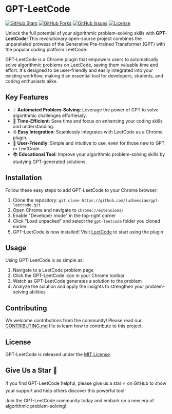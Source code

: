 # GPT-LeetCode

[![GitHub Stars](https://img.shields.io/github/stars/luzhenqian/gpt-leetcode.svg?style=social)](https://github.com/luzhenqian/gpt-leetcode)
[![GitHub Forks](https://img.shields.io/github/forks/luzhenqian/gpt-leetcode.svg?style=social)](https://github.com/luzhenqian/gpt-leetcode)
[![GitHub Issues](https://img.shields.io/github/issues/luzhenqian/gpt-leetcode.svg)](https://github.com/luzhenqian/gpt-leetcode/issues)
[![License](https://img.shields.io/github/license/luzhenqian/gpt-leetcode.svg)](https://github.com/luzhenqian/gpt-leetcode)

Unlock the full potential of your algorithmic problem-solving skills with **GPT-LeetCode**! This revolutionary open-source project combines the unparalleled prowess of the Generative Pre-trained Transformer (GPT) with the popular coding platform LeetCode.

GPT-LeetCode is a Chrome plugin that empowers users to automatically solve algorithmic problems on LeetCode, saving them valuable time and effort. It's designed to be user-friendly and easily integrated into your existing workflow, making it an essential tool for developers, students, and coding enthusiasts alike.

## Key Features

- 💡 **Automated Problem-Solving**: Leverage the power of GPT to solve algorithmic challenges effortlessly.
- 🚀 **Time-Efficient**: Save time and focus on enhancing your coding skills and understanding.
- 🌐 **Easy Integration**: Seamlessly integrates with LeetCode as a Chrome plugin.
- 🔧 **User-Friendly**: Simple and intuitive to use, even for those new to GPT or LeetCode.
- 📚 **Educational Tool**: Improve your algorithmic problem-solving skills by studying GPT-generated solutions.

## Installation

Follow these easy steps to add GPT-LeetCode to your Chrome browser:

1. Clone the repository: `git clone https://github.com/luzhenqian/gpt-leetcode.git`
2. Open Chrome and navigate to `chrome://extensions/`
3. Enable "Developer mode" in the top-right corner
4. Click "Load unpacked" and select the `gpt-leetcode` folder you cloned earlier
5. GPT-LeetCode is now installed! Visit [LeetCode](https://leetcode.com/) to start using the plugin

## Usage

Using GPT-LeetCode is as simple as:

1. Navigate to a LeetCode problem page
2. Click the GPT-LeetCode icon in your Chrome toolbar
3. Watch as GPT-LeetCode generates a solution to the problem
4. Analyze the solution and apply the insights to strengthen your problem-solving abilities

## Contributing

We welcome contributions from the community! Please read our [CONTRIBUTING.md](https://github.com/luzhenqian/gpt-leetcode/blob/main/CONTRIBUTING.md) file to learn how to contribute to this project.

## License

GPT-LeetCode is released under the [MIT License](https://github.com/luzhenqian/gpt-leetcode/blob/main/LICENSE).

## Give Us a Star 🌟

If you find GPT-LeetCode helpful, please give us a star ⭐ on GitHub to show your support and help others discover this powerful tool!

Join the GPT-LeetCode community today and embark on a new era of algorithmic problem-solving!
